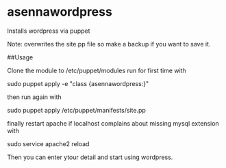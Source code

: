 # asennawordpress
Installs wordpress via puppet

Note: overwrites the site.pp file so make a backup if you want to save it.

##Usage

Clone the module to /etc/puppet/modules run for first time with 

sudo puppet apply -e "class {asennawordpress:}"

then run again with 

sudo puppet apply /etc/puppet/manifests/site.pp

finally restart apache if localhost complains about missing mysql extension with 

sudo service apache2 reload

Then you can enter ytour detail and start using wordpress.
